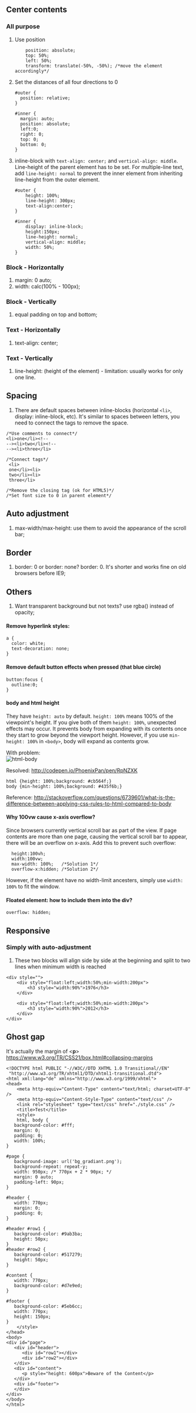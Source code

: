 ## Center contents 
### All purpose
1. Use position

    ```
        position: absolute;
        top: 50%;
        left: 50%;
        transform: translate(-50%, -50%); /*move the element accordingly*/
    ```
    
2. Set the distances of all four directions to 0

    ```
    #outer {
      position: relative;
    }

    #inner {
      margin: auto;  
      position: absolute;
      left:0;
      right: 0;
      top: 0;
      bottom: 0;
    } 
    ```

3. inline-block with `text-align: center;` and `vertical-align: middle`. Line-height of the parent element has to be set. For multiple-line text, add `line-height: normal` to prevent the inner element from inheriting line-height from the outer element.

    ```
    #outer {
        height: 100%;
        line-height: 300px;
        text-align:center;
    }

    #inner {      
        display: inline-block;
        height:150px;
        line-height: normal;
        vertical-align: middle;
        width: 50%;
    }
    ```


### Block - Horizontally
1. margin: 0 auto;
2. width: calc(100% - 100px);

### Block - Vertically
1. equal padding on top and bottom;

### Text - Horizontally 
1. text-align: center;

### Text - Vertically
1. line-height: (height of the element) - limitation: usually works for only one line.

## Spacing
1. There are default spaces between inline-blocks (horizontal `<li>`, display: inline-block, etc). It's similar to spaces between letters, you need to connect the tags to remove the space.

  ```
  /*Use comments to connect*/
  <li>one</li><!--
  --><li>two</li><!--
  --><li>three</li>
  
  /*Connect tags*/
   <li>
   one</li><li>
   two</li><li>
   three</li>
   
  /*Remove the closing tag (ok for HTML5)*/
  /*Set font size to 0 in parent element*/
  ```

## Auto adjustment
1. max-width/max-height: use them to avoid the appearance of the scroll bar;

## Border
1. border: 0 or border: none? border: 0. It's shorter and works fine on old browsers before IE9;   

## Others
1. Want transparent background but not texts? use rgba() instead of opacity;  


#### Remove hyperlink styles:
```
a {
  color: white;
  text-decoration: none;
}
```

#### Remove default button effects when pressed (that blue circle)
```
button:focus {
  outline:0;
}
```

#### body and html height
They have `height: auto` by default. `height: 100%` means 100% of the viewpoint's height. If you give both of them `height: 100%`, unexpected effects may occur. It prevents body from expanding with its contents once they start to grow beyond the viewport height. However, if you use `min-height: 100%` in `<body>`, body will expand as contents grow.  

With problem:  
![html-body](https://cloud.githubusercontent.com/assets/14355257/23329818/db8f9fd6-fb8f-11e6-9f83-1d398b3cba1d.png)  


Resolved: http://codepen.io/PhoenixPan/pen/RpNZXK  
```
html {height: 100%;background: #cb564f;}
body {min-height: 100%;background: #435f6b;}
```
Reference: http://stackoverflow.com/questions/6739601/what-is-the-difference-between-applying-css-rules-to-html-compared-to-body

#### Why 100vw cause x-axis overflow?
Since browsers currently vertical scroll bar as part of the view. If page contents are more than one page, causing the vertical scroll bar to appear, there will be an overflow on x-axis. Add this to prevent such overflow:
```
  height:100vh;
  width:100vw;
  max-width: 100%;   /*Solution 1*/
  overflow-x:hidden; /*Solution 2*/
```
However, if the element have no width-limit ancesters, simply use `width: 100%` to fit the window.

#### Floated element: how to include them into the div?
```
overflow: hidden;
```

## Responsive 


### Simply with auto-adjustment

1. These two blocks will align side by side at the beginning and split to two lines when minimum width is reached  
```
<div style="">
    <div style="float:left;width:50%;min-width:200px">
        <h3 style="width:90%">1976</h3>
    </div>

    <div style="float:left;width:50%;min-width:200px">
        <h3 style="width:90%">2012</h3>
    </div>
</div>
```

## Ghost gap
It's actually the margin of <**p**>  
https://www.w3.org/TR/CSS21/box.html#collapsing-margins  
```
<!DOCTYPE html PUBLIC "-//W3C//DTD XHTML 1.0 Transitional//EN"
 "http://www.w3.org/TR/xhtml1/DTD/xhtml1-transitional.dtd">
<html xml:lang="de" xmlns="http://www.w3.org/1999/xhtml">
<head>
    <meta http-equiv="Content-Type" content="text/html; charset=UTF-8" />
    <meta http-equiv="Content-Style-Type" content="text/css" />
    <link rel="stylesheet" type="text/css" href="./style.css" />
    <title>Test</title>
	<style>
	html, body {
   background-color: #fff;
   margin: 0;
   padding: 0;
   width: 100%;
}

#page {
   background-image: url('bg_gradiant.png');
   background-repeat: repeat-y;
   width: 950px; /* 770px + 2 * 90px; */
   margin: 0 auto;
   padding-left: 90px;
}

#header {
   width: 770px;
   margin: 0;
   padding: 0;
}

#header #row1 {
   background-color: #9ab3ba;
   height: 50px;
}
#header #row2 {
   background-color: #517279;
   height: 50px;
}

#content {
   width: 770px;
   background-color: #d7e9ed;
}

#footer {
   background-color: #5eb6cc;
   width: 770px;
   height: 150px;
}
	</style>
</head>
<body>
<div id="page">
   <div id="header">
      <div id="row1"></div>
      <div id="row2"></div>
   </div>
   <div id="content">
      <p style="height: 600px">Beware of the Content</p>
   </div>
   <div id="footer">
   </div>
</div>
</body>
</html>
```
